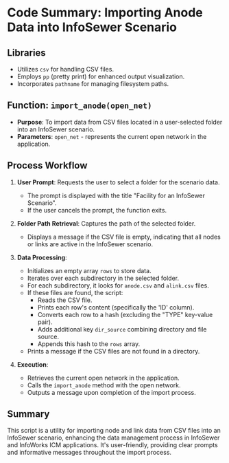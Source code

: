 
# Code Summary: Importing Anode Data into InfoSewer Scenario

## Libraries
- Utilizes `csv` for handling CSV files.
- Employs `pp` (pretty print) for enhanced output visualization.
- Incorporates `pathname` for managing filesystem paths.

## Function: `import_anode(open_net)`
- **Purpose**: To import data from CSV files located in a user-selected folder into an InfoSewer scenario.
- **Parameters**: `open_net` - represents the current open network in the application.

## Process Workflow
1. **User Prompt**: Requests the user to select a folder for the scenario data.
   - The prompt is displayed with the title "Facility for an InfoSewer Scenario".
   - If the user cancels the prompt, the function exits.

2. **Folder Path Retrieval**: Captures the path of the selected folder.
   - Displays a message if the CSV file is empty, indicating that all nodes or links are active in the InfoSewer scenario.

3. **Data Processing**:
   - Initializes an empty array `rows` to store data.
   - Iterates over each subdirectory in the selected folder.
   - For each subdirectory, it looks for `anode.csv` and `alink.csv` files.
   - If these files are found, the script:
     - Reads the CSV file.
     - Prints each row's content (specifically the 'ID' column).
     - Converts each row to a hash (excluding the "TYPE" key-value pair).
     - Adds additional key `dir_source` combining directory and file source.
     - Appends this hash to the `rows` array.
   - Prints a message if the CSV files are not found in a directory.

4. **Execution**: 
   - Retrieves the current open network in the application.
   - Calls the `import_anode` method with the open network.
   - Outputs a message upon completion of the import process.

## Summary
This script is a utility for importing node and link data from CSV files into an InfoSewer scenario, enhancing the data management process in InfoSewer and InfoWorks ICM applications. It's user-friendly, providing clear prompts and informative messages throughout the import process.